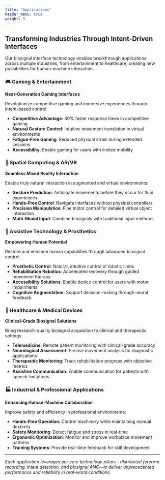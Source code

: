 ```yaml
---
title: "Applications"
header_menu: true
weight: 3
---
```


## Transforming Industries Through Intent-Driven Interfaces

Our biosignal interface technology enables breakthrough applications across multiple industries, from entertainment to healthcare, creating new possibilities for human-machine interaction.

### 🎮 Gaming & Entertainment

**Next-Generation Gaming Interfaces**

Revolutionize competitive gaming and immersive experiences through intent-based control:

- **Competitive Advantage**: 30% faster response times in competitive gaming
- **Natural Gesture Control**: Intuitive movement translation in virtual environments
- **Fatigue-Free Gaming**: Reduced physical strain during extended sessions
- **Accessibility**: Enable gaming for users with limited mobility

### 🥽 Spatial Computing & AR/VR

**Seamless Mixed Reality Interaction**

Enable truly natural interaction in augmented and virtual environments:

- **Gesture Prediction**: Anticipate movements before they occur for fluid experiences
- **Hands-Free Control**: Navigate interfaces without physical controllers
- **Precision Manipulation**: Fine motor control for detailed virtual object interaction
- **Multi-Modal Input**: Combine biosignals with traditional input methods

### 🦾 Assistive Technology & Prosthetics

**Empowering Human Potential**

Restore and enhance human capabilities through advanced biosignal control:

- **Prosthetic Control**: Natural, intuitive control of robotic limbs
- **Rehabilitation Robotics**: Accelerated recovery through guided movement therapy
- **Accessibility Solutions**: Enable device control for users with motor impairments
- **Cognitive Augmentation**: Support decision-making through neural feedback

### 🏥 Healthcare & Medical Devices

**Clinical-Grade Biosignal Solutions**

Bring research-quality biosignal acquisition to clinical and therapeutic settings:

- **Telemedicine**: Remote patient monitoring with clinical-grade accuracy
- **Neurological Assessment**: Precise movement analysis for diagnostic applications
- **Therapeutic Monitoring**: Track rehabilitation progress with objective metrics
- **Assistive Communication**: Enable communication for patients with speech limitations

### 🏭 Industrial & Professional Applications

**Enhancing Human-Machine Collaboration**

Improve safety and efficiency in professional environments:

- **Hands-Free Operation**: Control machinery while maintaining manual dexterity
- **Safety Monitoring**: Detect fatigue and stress in real-time
- **Ergonomic Optimization**: Monitor and improve workplace movement patterns
- **Training Systems**: Provide real-time feedback for skill development

---

*Each application leverages our core technology pillars—distributed forearm recording, intent detection, and biosignal ANC—to deliver unprecedented performance and reliability in real-world conditions.* 